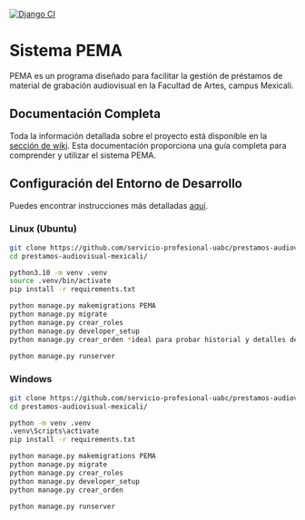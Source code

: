 [![Django CI](https://github.com/servicio-profesional-uabc/prestamos-audiovisual-mexicali/actions/workflows/django.yml/badge.svg)](https://github.com/servicio-profesional-uabc/prestamos-audiovisual-mexicali/actions/workflows/django.yml)

# Sistema PEMA
PEMA es un programa diseñado para facilitar la gestión de préstamos de
material de grabación audiovisual en la Facultad de Artes, campus
Mexicali. 

## Documentación Completa
Toda la información detallada sobre el proyecto está disponible en la
[sección de
wiki](https://github.com/servicio-profesional-uabc/prestamos-audiovisual-mexicali/wiki). Esta
documentación proporciona una guía completa para comprender y utilizar
el sistema PEMA. 

## Configuración del Entorno de Desarrollo
Puedes encontrar instrucciones más detalladas
[aquí](https://github.com/servicio-profesional-uabc/prestamos-audiovisual-mexicali/wiki/Entorno-de-desarrollo). 


### Linux (Ubuntu)
```sh
git clone https://github.com/servicio-profesional-uabc/prestamos-audiovisual-mexicali.git
cd prestamos-audiovisual-mexicali/

python3.10 -m venv .venv
source .venv/bin/activate
pip install -r requirements.txt

python manage.py makemigrations PEMA
python manage.py migrate
python manage.py crear_roles
python manage.py developer_setup
python manage.py crear_orden *ideal para probar historial y detalles de orden. crea 6 ordenes con caracteristicas diferentes sin articulos, 2 materias y 1 usuario*

python manage.py runserver
```

### Windows
```sh
git clone https://github.com/servicio-profesional-uabc/prestamos-audiovisual-mexicali.git
cd prestamos-audiovisual-mexicali/

python -m venv .venv
.venv\Scripts\activate
pip install -r requirements.txt

python manage.py makemigrations PEMA
python manage.py migrate
python manage.py crear_roles
python manage.py developer_setup
python manage.py crear_orden

python manage.py runserver
```


